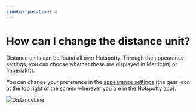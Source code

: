 ```yaml
---
sidebar_position: 4
---
```


# How can I change the distance unit?
Distance units can be found all over Hotspotty. Through the appearance settings, you can choose whether these are displayed in Metric(m) or Imperial(ft).

You can change your preference in the [appearance settings](../features/planning-and-optimizing/appearance-settings.md) (the gear icon at the top right of the screen wherever you are in the Hotspotty app).

![DistanceLine](/img/faq/change-distance-unit.png)